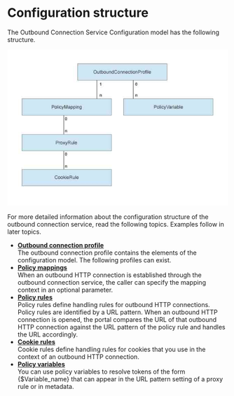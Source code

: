 # Configuration structure

The Outbound Connection Service Configuration model has the following structure.

![Configuration structure of the HTTP Outbound connection service](../../../../../../images/HTTP_OutBound_graphic_2.jpg)

For more detailed information about the configuration structure of the outbound connection service, read the following topics. Examples follow in later topics.

-   **[Outbound connection profile](outbhttp_cfg_strctr_obconn_profile.md)**  
The outbound connection profile contains the elements of the configuration model. The following profiles can exist.
-   **[Policy mappings](outbhttp_cfg_strctr_policy_mapng.md)**  
When an outbound HTTP connection is established through the outbound connection service, the caller can specify the mapping context in an optional parameter.
-   **[Policy rules](outbhttp_cfg_strctr_policy_rul.md)**  
Policy rules define handling rules for outbound HTTP connections. Policy rules are identified by a URL pattern. When an outbound HTTP connection is opened, the portal compares the URL of that outbound HTTP connection against the URL pattern of the policy rule and handles the URL accordingly.
-   **[Cookie rules](outbhttp_cfg_strctr_cookie_rul.md)**  
Cookie rules define handling rules for cookies that you use in the context of an outbound HTTP connection.
-   **[Policy variables](outbhttp_cfg_strctr_policy_variable.md)**  
You can use policy variables to resolve tokens of the form \{$Variable\_name\} that can appear in the URL pattern setting of a proxy rule or in metadata.


